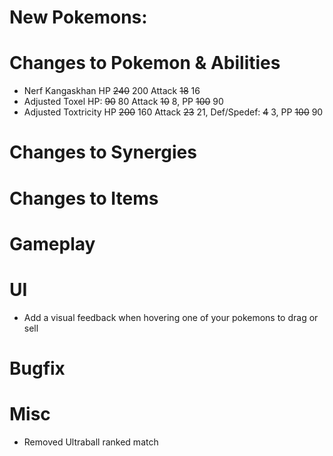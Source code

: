 # New Pokemons:

# Changes to Pokemon & Abilities

- Nerf Kangaskhan HP ~~240~~ 200 Attack ~~18~~ 16
- Adjusted Toxel HP: ~~90~~ 80 Attack ~~10~~ 8, PP ~~100~~ 90
- Adjusted Toxtricity HP ~~200~~ 160 Attack ~~23~~ 21, Def/Spedef: ~~4~~ 3, PP ~~100~~ 90

# Changes to Synergies

# Changes to Items

# Gameplay

# UI

- Add a visual feedback when hovering one of your pokemons to drag or sell

# Bugfix

# Misc

- Removed Ultraball ranked match
